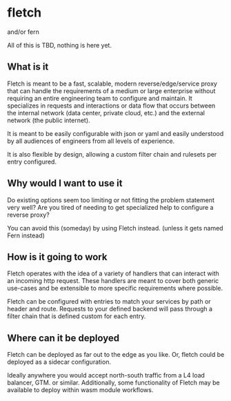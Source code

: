 # fletch
and/or fern

All of this is TBD, nothing is here yet.

## What is it
Fletch is meant to be a fast, scalable, modern reverse/edge/service proxy that can handle the requirements of a medium or large enterprise without requiring an entire engineering team to configure and maintain.
It specializes in requests and interactions or data flow that occurs between the internal network (data center, private cloud, etc.) and the external network (the public internet).

It is meant to be easily configurable with json or yaml and easily understood by all audiences of engineers from all levels of experience.

It is also flexible by design, allowing a custom filter chain and rulesets per entry configured.

## Why would I want to use it
Do existing options seem too limiting or not fitting the problem statement very well?
Are you tired of needing to get specialized help to configure a reverse proxy?

You can avoid this (someday) by using Fletch instead. (unless it gets named Fern instead)

## How is it going to work
Fletch operates with the idea of a variety of handlers that can interact with an incoming http request.
These handlers are meant to cover both generic use-cases and be extensible to more specific requirements where possible.

Fletch can be configured with entries to match your services by path or header and route. Requests to your defined backend will pass through a filter chain that is defined custom for each entry.
## Where can it be deployed
Fletch can be deployed as far out to the edge as you like.
Or, fletch could be deployed as a sidecar configuration.

Ideally anywhere you would accept north-south traffic from a L4 load balancer, GTM. or similar. 
Additionally, some functionality of Fletch may be available to deploy within wasm module workflows.
